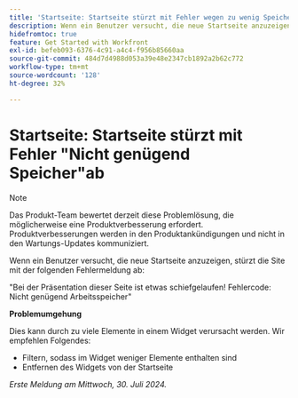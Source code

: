 ```yaml
---
title: 'Startseite: Startseite stürzt mit Fehler wegen zu wenig Speicher ab'
description: Wenn ein Benutzer versucht, die neue Startseite anzuzeigen, stürzt die Site mit einer Fehlermeldung ab. Eine Problemumgehung ist verfügbar.
hidefromtoc: true
feature: Get Started with Workfront
exl-id: befeb093-6376-4c91-a4c4-f956b85660aa
source-git-commit: 484d7d4988d053a39e48e2347cb1892a2b62c772
workflow-type: tm+mt
source-wordcount: '128'
ht-degree: 32%

---
```


# Startseite: Startseite stürzt mit Fehler &quot;Nicht genügend Speicher&quot;ab

>[!NOTE]
>
>Das Produkt-Team bewertet derzeit diese Problemlösung, die möglicherweise eine Produktverbesserung erfordert. Produktverbesserungen werden in den Produktankündigungen und nicht in den Wartungs-Updates kommuniziert.

Wenn ein Benutzer versucht, die neue Startseite anzuzeigen, stürzt die Site mit der folgenden Fehlermeldung ab:

&quot;Bei der Präsentation dieser Seite ist etwas schiefgelaufen! Fehlercode: Nicht genügend Arbeitsspeicher&quot;

**Problemumgehung**

Dies kann durch zu viele Elemente in einem Widget verursacht werden. Wir empfehlen Folgendes:

* Filtern, sodass im Widget weniger Elemente enthalten sind
* Entfernen des Widgets von der Startseite

_Erste Meldung am Mittwoch, 30. Juli 2024._
